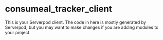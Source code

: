 # consumeal_tracker_client

This is your Serverpod client. The code in here is mostly generated by
Serverpod, but you may want to make changes if you are adding modules to your
project.
